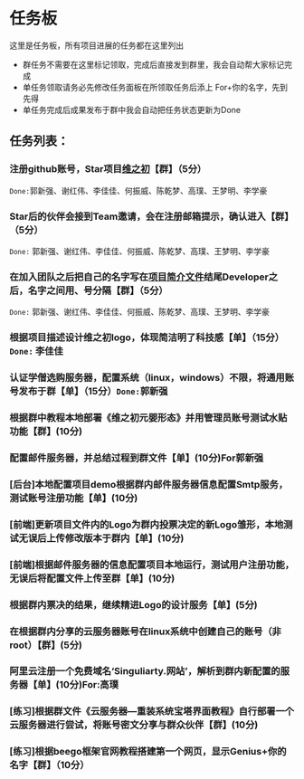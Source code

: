 # 任务板
  这里是任务板，所有项目进展的任务都在这里列出
  
- 群任务不需要在这里标记领取，完成后直接发到群里，我会自动帮大家标记完成
- 单任务领取请务必先修改任务面板在所领取任务后添上 For+你的名字，先到先得
- 单任务完成后成果发布于群中我会自动把任务状态更新为Done

## 任务列表：

### 注册github账号，Star项目[维之初](https://github.com/World-Genius/Singularity)【群】（5分）
  `Done:`郭新强、谢红伟、李佳佳、何振威、陈乾梦、高璞、王梦明、李学豪
### Star后的伙伴会接到Team邀请，会在注册邮箱提示，确认进入【群】（5分）
  `Done:` 郭新强、谢红伟、李佳佳、何振威、陈乾梦、高璞、王梦明、李学豪
### 在加入团队之后把自己的名字写在[项目简介文件](https://github.com/World-Genius/Singularity/blob/master/README.md)结尾Developer之后，名字之间用、号分隔【群】（5分）
  `Done:` 郭新强、谢红伟、李佳佳、何振威、陈乾梦、高璞、王梦明、李学豪

### 根据项目描述设计维之初logo，体现简洁明了科技感【单】（15分）`Done:` 李佳佳

### 认证学僧选购服务器，配置系统（linux，windows）不限，将通用账号发布于群【单】（15分）`Done:`郭新强

### 根据群中教程本地部署《维之初元婴形态》并用管理员账号测试水贴功能【群】(10分)

### 配置邮件服务器，并总结过程到群文件【单】(10分)For郭新强

### [后台]本地配置项目demo根据群内邮件服务器信息配置Smtp服务，测试账号注册功能【单】(10分)

### [前端]更新项目文件内的Logo为群内投票决定的新Logo雏形，本地测试无误后上传修改版本于群内【单】(10分)

### [前端]根据邮件服务器的信息配置项目本地运行，测试用户注册功能，无误后将配置文件上传至群【单】(10分)

### 根据群内票决的结果，继续精进Logo的设计服务【单】(5分)

### 在根据群内分享的云服务器账号在linux系统中创建自己的账号（非root）【群】(5分)

### 阿里云注册一个免费域名‘Singuliarty.网站’，解析到群内新配置的服务器【单】(10分)For:高璞

### [练习]根据群文件《云服务器—重装系统宝塔界面教程》自行部署一个云服务器进行尝试，将账号密文分享与群众伙伴【群】(10分)

### [练习]根据beego框架官网教程搭建第一个网页，显示Genius+你的名字【群】（10分）
